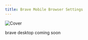 ```yaml
---
title: Brave Mobile Browser Settings
---
```


![Cover](/assets/covers/brave.png)

brave desktop coming soon
